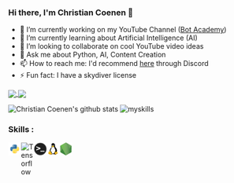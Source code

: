 ### Hi there, I'm Christian Coenen 👋

<!--
**ChristianCoenen/ChristianCoenen** is a ✨ _special_ ✨ repository because its `README.md` (this file) appears on your GitHub profile.
-->

- 🔭 I’m currently working on my YouTube Channel ([Bot Academy](https://www.youtube.com/BotAcademyYT))
- 🌱 I’m currently learning about Artificial Intelligence (AI)
- 👯 I’m looking to collaborate on cool YouTube video ideas
- 💬 Ask me about Python, AI, Content Creation
- 📫 How to reach me: I'd recommend [here](https://discord.com/invite/6fRE4DE) through Discord
- ⚡ Fun fact: I have a skydiver license


<a href="https://github.com/anuraghazra/github-readme-stats">
  <img align="center" src="https://github-readme-stats.vercel.app/api?username=christiancoenen&count_private=true&include_all_commits=true&show_icons=true&title_color=3C93B4&icon_color=3C93B4&text_color=ffffff&bg_color=000000" />
</a>
<a href="https://github.com/anuraghazra/github-readme-stats">
  <img align="center" src="https://github-readme-stats.vercel.app/api/top-langs/?username=christiancoenen&count_private=true&layout=compact&exclude_repo=Botforge&title_color=3C93B4&icon_color=3C93B4&text_color=ffffff&bg_color=000000" />
</a>

![Christian Coenen's github stats](https://github-readme-stats.vercel.app/api?username=christiancoenen&count_private=true&show_icons=true&title_color=3C93B4&icon_color=3C93B4&text_color=ffffff&bg_color=000000)
![myskills](https://github-readme-stats.vercel.app/api/top-langs/?username=christiancoenen&count_private=true&layout=compact&exclude_repo=Botforge&title_color=3C93B4&icon_color=3C93B4&text_color=ffffff&bg_color=000000)


### Skills : <br/>
<img align="left" alt="Python" width="26px" src="https://raw.githubusercontent.com/github/explore/80688e429a7d4ef2fca1e82350fe8e3517d3494d/topics/python/python.png" />
<img align="left" alt="Tensorflow" width="26px" src="https://raw.githubusercontent.com/valohai/ml-logos/master/tensorflow-tf.svg" />
<img align="left" alt="Terminal" width="26px" src="https://raw.githubusercontent.com/github/explore/80688e429a7d4ef2fca1e82350fe8e3517d3494d/topics/terminal/terminal.png" />
<img align="left" alt="Linux" width="26px" src="https://raw.githubusercontent.com/github/explore/80688e429a7d4ef2fca1e82350fe8e3517d3494d/topics/linux/linux.png"/>
<img align="left" alt="Node.js" width="26px" src="https://raw.githubusercontent.com/github/explore/80688e429a7d4ef2fca1e82350fe8e3517d3494d/topics/nodejs/nodejs.png" />
